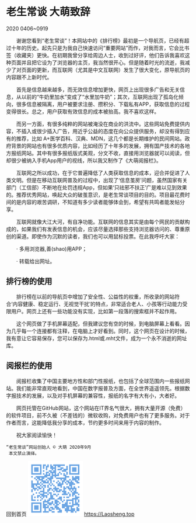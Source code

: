 老生常谈 大萌致辞
=================
2020 0406~0919

　　谢谢您看到“老生常谈”！本网站中的《排行榜》最初是一个导航页，已经有超过十年的历史。起先只是为我自己快速访问“重要网站”而作，对我而言，它会比书签（收藏夹）更快。在初期我曾分享给周边人士，收到过好评，他们告诉我喜欢这种页面并且把它设为了浏览器的主页，我当然很开心。但是随着时光的流逝，我减少了对页面的更新，而互联网（尤其是中文互联网）发生了很大变化，原导航页的内容跟不上新时代。

　　首先是信息越来越多，而无效信息增加更快，网页上出现很多广告和无关信息，从以前的“牛奶里加水”变成了“水里加牛奶”；其次，互联网出现了孤岛化倾向，很多信息被隔离，用户被要求注册、攒积分、下载私有APP，获取信息的过程变得很长。总之，用户获取有效信息的成本被抬高。我不喜欢这样。
  
　　而另一方面，有很多纯粹的网站被淹没在商业的洪流中。这些网站免费提供内容，不插入或很少插入广告，用近乎公益的态度在向公众提供服务，却没有得到应有的推荐，比如 A+医学百科、汉典、MDN，这几个都是长期维护的民间网站。政府背景的网站也有很多优质内容，比如经历了十年多的发展，拥有国产技术的各地方报纸网站。其中有很多报纸版式美观，分文不收，直接用浏览器就可以阅读，但却很少被纳入手机App用户的视线，所以我又制作了《大萌阅报栏》。

　　互联网之所以成功，在于它普遍降低了人类获取信息的成本，迎合并促进了人类文明。但是在移动互联网普及的过程中，出现了‘信息茧房’问题，虽然国家有关部门（工信部）不断地在处罚违规App，但如果‘只祛邪不扶正’广是难以见到效果的。推荐优秀网站，唤起大众的破茧意识，是老生常谈项目的目的。项目最花费时间的是内容的艰苦调研，不知道有多少读者能够体会到，希望有共鸣者能发帖分享。

　　互联网就像大江大河，有自净功能。互联网的信息其实是由每个网民的贡献构成的，如果我们有发表信息的机会，应该尽量选择那些支持浏览器访问的、尊重原创的渠道。即使作为沉默的读者，我们也可以用鼠标投票。在此我呼吁大家：

　　· 多用浏览器,善(shao)用APP；

　　· 转载给出网址。
　　

排行榜的使用
------------

　　排行榜在以前的导航页中增加了安全性、公益性的权重，所收录的网站符合‘内容健康、稳定运行、无视觉干扰’的特点，非常适合老人、小孩等行动能力受限用户。网页上还有一些功能没有实现，比如第一段落的搜索框并不起作用。

　　这个网页做了手机屏幕适配，但我建议您有空的时候，到电脑屏幕上看看。因为几乎每一个连接都有注释，在电脑上才好看到。同时，这个网页在设计的时候，我有意让它容易保存，您可以保存为.html或.mht文件，成为一个永不消逝的网址库。

阅报栏的使用
------------

　　阅报栏收集了中国主要地方性和部门性报纸，也包括了全球范围内一些报纸网站。我们能非常直观地看到，中国在数字报普及方面，在全世界遥遥领先。根据数字报技术的发展，以及对手机屏幕的兼容性，报纸的名字有大有小，大者好。


　　网页托管在GitHub网站，这个网站在IT界名气很大，拥有大量开源（免费）的软件项目，前不久被（不差钱的）微软收购，对免费用户也有了更多服务。对于作者而言，这能降低我分享的成本，节约更多时间来用于内容的制作。

　　祝大家阅读愉快！

	“老生常谈”网站创始人 © 大萌 2020年9月
	 本文禁止演绎。

回到首页
<a href=".." title="返回老生常谈首页"><img src="../indexQR-Blue.png" /></a> 
https://Laosheng.top
